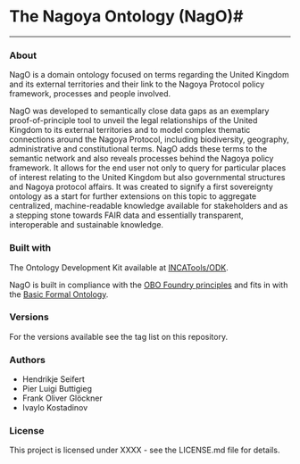 # The Nagoya Ontology (NagO)#
________

### About ###

NagO is a domain ontology focused on terms regarding the United Kingdom and its external territories and their link to the Nagoya Protocol policy framework, processes and people involved. 

NagO was developed to semantically close data gaps as an exemplary proof-of-principle tool to unveil the legal relationships of the United Kingdom to its external territories and to model complex thematic connections around the Nagoya Protocol, including biodiversity, geography, administrative and constitutional terms. NagO adds these terms to the semantic network and also reveals processes behind the Nagoya policy framework. It allows for the end user not only to query for particular places of interest relating to the United Kingdom but also governmental structures and Nagoya protocol affairs. It was created to signify a first sovereignty ontology as a start for further extensions on this topic to aggregate centralized, machine-readable knowledge available for stakeholders and as a stepping stone towards FAIR data and essentially transparent, interoperable and sustainable knowledge.

### Built with ###

The Ontology Development Kit available at [INCATools/ODK](https://github.com/INCATools/ontology-development-kit).

NagO is built in compliance with the [OBO Foundry principles](http://www.obofoundry.org/principles/fp-000-summary.html) and fits in with the [Basic Formal Ontology](https://basic-formal-ontology.org/).


### Versions ###

For the versions available see the tag list on this repository.


### Authors ###

 * Hendrikje Seifert
 * Pier Luigi Buttigieg
 * Frank Oliver Glöckner
 * Ivaylo Kostadinov


### License ###
 
This project is licensed under XXXX - see the LICENSE.md file for details.